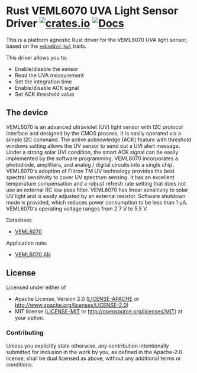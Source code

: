 # Rust VEML6070 UVA Light Sensor Driver [![crates.io](https://img.shields.io/crates/v/veml6070.svg)](https://crates.io/crates/veml6070) [![Docs](https://docs.rs/veml6070/badge.svg)](https://docs.rs/veml6070)

This is a platform agnostic Rust driver for the VEML6070 UVA light sensor,
based on the [`embedded-hal`](https://github.com/rust-embedded/embedded-hal) traits.

This driver allows you to:
- Enable/disable the sensor
- Read the UVA measurement
- Set the integration time
- Enable/disable ACK signal
- Set ACK threshold value

## The device
VEML6070 is an advanced ultraviolet (UV) light sensor with I2C protocol
interface and designed by the CMOS process.
It is easily operated via a simple I2C command. The active acknowledge
(ACK) feature with threshold windows setting allows the UV sensor to
send out a UVI alert message. Under a strong solar UVI condition, the
smart ACK signal can be easily implemented by the software programming.
VEML6070 incorporates a photodiode, amplifiers, and analog / digital
circuits into a single chip. VEML6070's adoption of Filtron TM UV
technology provides the best spectral sensitivity to cover UV spectrum
sensing. It has an excellent temperature compensation and a robust refresh
rate setting that does not use an external RC low pass filter.
VEML6070 has linear sensitivity to solar UV light and is easily adjusted
by an external resistor.
Software shutdown mode is provided, which reduces power consumption to
be less than 1 μA. VEML6070's operating voltage ranges from 2.7 V to 5.5 V.

Datasheet:
- [VEML6070](https://www.vishay.com/docs/84277/veml6070.pdf)

Application note:
- [VEML6070 AN](https://www.vishay.com/docs/84310/designingveml6070.pdf)

## License

Licensed under either of

 * Apache License, Version 2.0 ([LICENSE-APACHE](LICENSE-APACHE) or
   http://www.apache.org/licenses/LICENSE-2.0)
 * MIT license ([LICENSE-MIT](LICENSE-MIT) or
   http://opensource.org/licenses/MIT) at your option.

### Contributing

Unless you explicitly state otherwise, any contribution intentionally submitted
for inclusion in the work by you, as defined in the Apache-2.0 license, shall
be dual licensed as above, without any additional terms or conditions.


